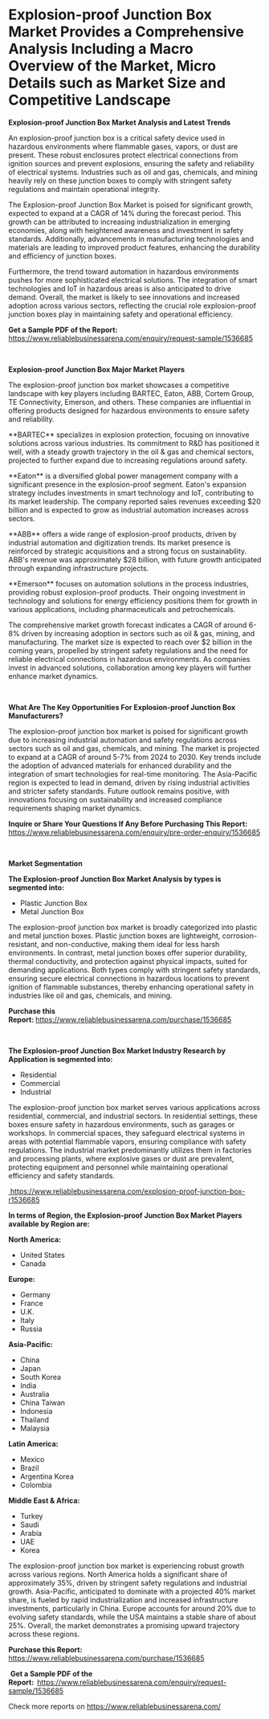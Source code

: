 <p><h1>Explosion-proof Junction Box Market Provides a Comprehensive Analysis Including a Macro Overview of the Market, Micro Details such as Market Size and Competitive Landscape</h1></p><p><strong>Explosion-proof Junction Box Market Analysis and Latest Trends</strong></p>
<p><p>An explosion-proof junction box is a critical safety device used in hazardous environments where flammable gases, vapors, or dust are present. These robust enclosures protect electrical connections from ignition sources and prevent explosions, ensuring the safety and reliability of electrical systems. Industries such as oil and gas, chemicals, and mining heavily rely on these junction boxes to comply with stringent safety regulations and maintain operational integrity.</p><p>The Explosion-proof Junction Box Market is poised for significant growth, expected to expand at a CAGR of 14% during the forecast period. This growth can be attributed to increasing industrialization in emerging economies, along with heightened awareness and investment in safety standards. Additionally, advancements in manufacturing technologies and materials are leading to improved product features, enhancing the durability and efficiency of junction boxes. </p><p>Furthermore, the trend toward automation in hazardous environments pushes for more sophisticated electrical solutions. The integration of smart technologies and IoT in hazardous areas is also anticipated to drive demand. Overall, the market is likely to see innovations and increased adoption across various sectors, reflecting the crucial role explosion-proof junction boxes play in maintaining safety and operational efficiency.</p></p>
<p><strong>Get a Sample PDF of the Report:&nbsp;</strong> <a href="https://www.reliablebusinessarena.com/enquiry/request-sample/1536685?utm_campaign=3261&utm_medium=2&utm_source=Github&utm_content=ia&utm_term=11042025&utm_id=explosion-proof-junction-box">https://www.reliablebusinessarena.com/enquiry/request-sample/1536685</a></p>
<p>&nbsp;</p>
<p><strong>Explosion-proof Junction Box Major Market Players</strong></p>
<p><p>The explosion-proof junction box market showcases a competitive landscape with key players including BARTEC, Eaton, ABB, Cortem Group, TE Connectivity, Emerson, and others. These companies are influential in offering products designed for hazardous environments to ensure safety and reliability.</p><p>**BARTEC** specializes in explosion protection, focusing on innovative solutions across various industries. Its commitment to R&D has positioned it well, with a steady growth trajectory in the oil & gas and chemical sectors, projected to further expand due to increasing regulations around safety.</p><p>**Eaton** is a diversified global power management company with a significant presence in the explosion-proof segment. Eaton's expansion strategy includes investments in smart technology and IoT, contributing to its market leadership. The company reported sales revenues exceeding $20 billion and is expected to grow as industrial automation increases across sectors.</p><p>**ABB** offers a wide range of explosion-proof products, driven by industrial automation and digitization trends. Its market presence is reinforced by strategic acquisitions and a strong focus on sustainability. ABB's revenue was approximately $28 billion, with future growth anticipated through expanding infrastructure projects.</p><p>**Emerson** focuses on automation solutions in the process industries, providing robust explosion-proof products. Their ongoing investment in technology and solutions for energy efficiency positions them for growth in various applications, including pharmaceuticals and petrochemicals.</p><p>The comprehensive market growth forecast indicates a CAGR of around 6-8% driven by increasing adoption in sectors such as oil & gas, mining, and manufacturing. The market size is expected to reach over $2 billion in the coming years, propelled by stringent safety regulations and the need for reliable electrical connections in hazardous environments. As companies invest in advanced solutions, collaboration among key players will further enhance market dynamics.</p></p>
<p>&nbsp;</p>
<p><strong>What Are The Key Opportunities For Explosion-proof Junction Box Manufacturers?</strong></p>
<p><p>The explosion-proof junction box market is poised for significant growth due to increasing industrial automation and safety regulations across sectors such as oil and gas, chemicals, and mining. The market is projected to expand at a CAGR of around 5-7% from 2024 to 2030. Key trends include the adoption of advanced materials for enhanced durability and the integration of smart technologies for real-time monitoring. The Asia-Pacific region is expected to lead in demand, driven by rising industrial activities and stricter safety standards. Future outlook remains positive, with innovations focusing on sustainability and increased compliance requirements shaping market dynamics.</p></p>
<p><strong>Inquire or Share Your Questions If Any Before Purchasing This Report:</strong> <a href="https://www.reliablebusinessarena.com/enquiry/pre-order-enquiry/1536685?utm_campaign=3261&utm_medium=2&utm_source=Github&utm_content=ia&utm_term=11042025&utm_id=explosion-proof-junction-box">https://www.reliablebusinessarena.com/enquiry/pre-order-enquiry/1536685</a></p>
<p>&nbsp;</p>
<p><strong>Market Segmentation</strong></p>
<p><strong>The Explosion-proof Junction Box Market Analysis by types is segmented into:</strong></p>
<p><ul><li>Plastic Junction Box</li><li>Metal Junction Box</li></ul></p>
<p><p>The explosion-proof junction box market is broadly categorized into plastic and metal junction boxes. Plastic junction boxes are lightweight, corrosion-resistant, and non-conductive, making them ideal for less harsh environments. In contrast, metal junction boxes offer superior durability, thermal conductivity, and protection against physical impacts, suited for demanding applications. Both types comply with stringent safety standards, ensuring secure electrical connections in hazardous locations to prevent ignition of flammable substances, thereby enhancing operational safety in industries like oil and gas, chemicals, and mining.</p></p>
<p><strong>Purchase this Report:&nbsp;</strong><a href="https://www.reliablebusinessarena.com/purchase/1536685?utm_campaign=3261&utm_medium=2&utm_source=Github&utm_content=ia&utm_term=11042025&utm_id=explosion-proof-junction-box">https://www.reliablebusinessarena.com/purchase/1536685</a></p>
<p>&nbsp;</p>
<p><strong>The Explosion-proof Junction Box Market Industry Research by Application is segmented into:</strong></p>
<p><ul><li>Residential</li><li>Commercial</li><li>Industrial</li></ul></p>
<p><p>The explosion-proof junction box market serves various applications across residential, commercial, and industrial sectors. In residential settings, these boxes ensure safety in hazardous environments, such as garages or workshops. In commercial spaces, they safeguard electrical systems in areas with potential flammable vapors, ensuring compliance with safety regulations. The industrial market predominantly utilizes them in factories and processing plants, where explosive gases or dust are prevalent, protecting equipment and personnel while maintaining operational efficiency and safety standards.</p></p>
<p><a href="https://www.reliablebusinessarena.com/explosion-proof-junction-box-r1536685?utm_campaign=3261&utm_medium=2&utm_source=Github&utm_content=ia&utm_term=11042025&utm_id=explosion-proof-junction-box">&nbsp;https://www.reliablebusinessarena.com/explosion-proof-junction-box-r1536685</a></p>
<p><strong>In terms of Region, the Explosion-proof Junction Box Market Players available by Region are:</strong></p>
<p>
    <p> <strong> North America: </strong>
        <ul>
            <li>United States</li>
            <li>Canada</li>
        </ul>
        </p> 
    <p> <strong> Europe: </strong>
        <ul>
            <li>Germany</li>
            <li>France</li>
            <li>U.K.</li>
            <li>Italy</li>
            <li>Russia</li>
        </ul>
        </p> 
    <p> <strong> Asia-Pacific: </strong>
        <ul>
            <li>China</li>
            <li>Japan</li>
            <li>South Korea</li>
            <li>India</li>
            <li>Australia</li>
            <li>China Taiwan</li>
            <li>Indonesia</li>
            <li>Thailand</li>
            <li>Malaysia</li>
        </ul>
        </p> 
    <p> <strong> Latin America: </strong>
        <ul>
            <li>Mexico</li>
            <li>Brazil</li>
            <li>Argentina Korea</li>
            <li>Colombia</li>
        </ul>
        </p> 
    <p> <strong> Middle East & Africa: </strong>
        <ul>
            <li>Turkey</li>
            <li>Saudi</li>
            <li>Arabia</li>
            <li>UAE</li>
            <li>Korea</li>
        </ul>
    </p>
    </p>
<p><p>The explosion-proof junction box market is experiencing robust growth across various regions. North America holds a significant share of approximately 35%, driven by stringent safety regulations and industrial growth. Asia-Pacific, anticipated to dominate with a projected 40% market share, is fueled by rapid industrialization and increased infrastructure investments, particularly in China. Europe accounts for around 20% due to evolving safety standards, while the USA maintains a stable share of about 25%. Overall, the market demonstrates a promising upward trajectory across these regions.</p></p>
<p><strong>Purchase this Report: </strong><a href="https://www.reliablebusinessarena.com/purchase/1536685?utm_campaign=3261&utm_medium=2&utm_source=Github&utm_content=ia&utm_term=11042025&utm_id=explosion-proof-junction-box">https://www.reliablebusinessarena.com/purchase/1536685</a></p>
<p>&nbsp;<strong>Get a Sample PDF of the Report:&nbsp;&nbsp;</strong><a href="https://www.reliablebusinessarena.com/enquiry/request-sample/1536685?utm_campaign=3261&utm_medium=2&utm_source=Github&utm_content=ia&utm_term=11042025&utm_id=explosion-proof-junction-box">https://www.reliablebusinessarena.com/enquiry/request-sample/1536685</a></p>
<p><strong></strong></p>
<p>Check more reports on <a href="https://www.reliablebusinessarena.com/?utm_campaign=3261&utm_medium=2&utm_source=Github&utm_content=ia&utm_term=11042025&utm_id=explosion-proof-junction-box">https://www.reliablebusinessarena.com/</a></p>